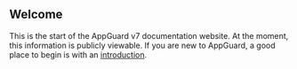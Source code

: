 ## Welcome

This is the start of the AppGuard v7 documentation website. At the moment, this information is publicly viewable. If you are new to AppGuard, a good place to begin is with an [introduction](Introduction%20to%20AppGuard.html).
